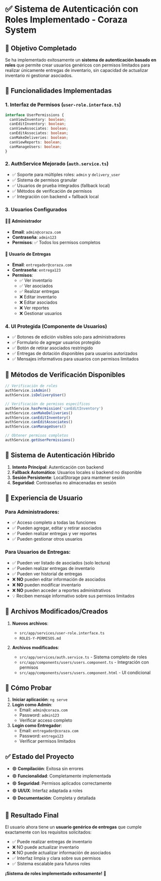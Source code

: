 # ✅ Sistema de Autenticación con Roles Implementado - Coraza System

## 🎯 Objetivo Completado

Se ha implementado exitosamente un **sistema de autenticación basado en roles** que permite crear usuarios genéricos con permisos limitados para realizar únicamente entregas de inventario, sin capacidad de actualizar inventario ni gestionar asociados.

## 🚀 Funcionalidades Implementadas

### 1. **Interfaz de Permisos** (`user-role.interface.ts`)
```typescript
interface UserPermissions {
  canViewInventory: boolean;
  canEditInventory: boolean;
  canViewAssociates: boolean;
  canEditAssociates: boolean;
  canMakeDeliveries: boolean;
  canViewReports: boolean;
  canManageUsers: boolean;
}
```

### 2. **AuthService Mejorado** (`auth.service.ts`)
- ✅ Soporte para múltiples roles: `admin` y `delivery_user`
- ✅ Sistema de permisos granular
- ✅ Usuarios de prueba integrados (fallback local)
- ✅ Métodos de verificación de permisos
- ✅ Integración con backend + fallback local

### 3. **Usuarios Configurados**

#### 👨‍💼 **Administrador**
- **Email**: `admin@coraza.com`
- **Contraseña**: `admin123`
- **Permisos**: ✅ Todos los permisos completos

#### 🚛 **Usuario de Entregas**
- **Email**: `entregador@coraza.com`
- **Contraseña**: `entrega123`
- **Permisos**: 
  - ✅ Ver inventario
  - ✅ Ver asociados
  - ✅ Realizar entregas
  - ❌ Editar inventario
  - ❌ Editar asociados
  - ❌ Ver reportes
  - ❌ Gestionar usuarios

### 4. **UI Protegida** (Componente de Usuarios)
- ✅ Botones de edición visibles solo para administradores
- ✅ Formulario de agregar usuarios protegido
- ✅ Botón de retirar asociados restringido
- ✅ Entregas de dotación disponibles para usuarios autorizados
- ✅ Mensajes informativos para usuarios con permisos limitados

## 🔧 Métodos de Verificación Disponibles

```typescript
// Verificación de roles
authService.isAdmin()
authService.isDeliveryUser()

// Verificación de permisos específicos
authService.hasPermission('canEditInventory')
authService.canMakeDeliveries()
authService.canEditInventory()
authService.canEditAssociates()
authService.canManageUsers()

// Obtener permisos completos
authService.getUserPermissions()
```

## 🔐 Sistema de Autenticación Híbrido

1. **Intento Principal**: Autenticación con backend
2. **Fallback Automático**: Usuarios locales si backend no disponible
3. **Sesión Persistente**: LocalStorage para mantener sesión
4. **Seguridad**: Contraseñas no almacenadas en sesión

## 🎨 Experiencia de Usuario

### Para Administradores:
- ✅ Acceso completo a todas las funciones
- ✅ Pueden agregar, editar y retirar asociados
- ✅ Pueden realizar entregas y ver reportes
- ✅ Pueden gestionar otros usuarios

### Para Usuarios de Entregas:
- ✅ Pueden ver listado de asociados (solo lectura)
- ✅ Pueden realizar entregas de inventario
- ✅ Pueden ver historial de entregas
- ❌ **NO** pueden editar información de asociados
- ❌ **NO** pueden modificar inventario
- ❌ **NO** pueden acceder a reportes administrativos
- 💡 Reciben mensaje informativo sobre sus permisos limitados

## 📁 Archivos Modificados/Creados

1. **Nuevos archivos**:
   - `src/app/services/user-role.interface.ts`
   - `ROLES-Y-PERMISOS.md`

2. **Archivos modificados**:
   - `src/app/services/auth.service.ts` - Sistema completo de roles
   - `src/app/components/users/users.component.ts` - Integración con permisos
   - `src/app/components/users/users.component.html` - UI condicional

## 🧪 Cómo Probar

1. **Iniciar aplicación**: `ng serve`
2. **Login como Admin**:
   - Email: `admin@coraza.com`
   - Password: `admin123`
   - Verificar acceso completo
3. **Login como Entregador**:
   - Email: `entregador@coraza.com`
   - Password: `entrega123`
   - Verificar permisos limitados

## ✅ Estado del Proyecto

- 🟢 **Compilación**: Exitosa sin errores
- 🟢 **Funcionalidad**: Completamente implementada
- 🟢 **Seguridad**: Permisos aplicados correctamente
- 🟢 **UI/UX**: Interfaz adaptada a roles
- 🟢 **Documentación**: Completa y detallada

## 🎉 Resultado Final

El usuario ahora tiene un **usuario genérico de entregas** que cumple exactamente con los requisitos solicitados:
- ✅ Puede realizar entregas de inventario
- ❌ NO puede actualizar inventario
- ❌ NO puede actualizar información de asociados
- ✅ Interfaz limpia y clara sobre sus permisos
- ✅ Sistema escalable para futuros roles

**¡Sistema de roles implementado exitosamente!** 🚀